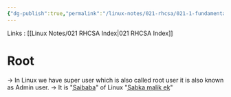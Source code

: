 ```yaml
---
{"dg-publish":true,"permalink":"/linux-notes/021-rhcsa/021-1-fundamentals-of-computer/021-1-7-root/"}
---
```


Links : [[Linux Notes/021 RHCSA Index\|021 RHCSA Index]]

# Root

&rarr; In Linux we have super user which is also called root user it is also known as Admin user.
&rarr; It is "<abbr title="Indian Baba God">Saibaba</abbr>" of Linux "<abbr title="Everyone Lord is one">Sabka malik ek</abbr>"

<style> .container {font-family: sans-serif; text-align: center;} .button-wrapper button {z-index: 1;height: 40px; width: 100px; margin: 10px;padding: 5px;} .excalidraw .App-menu_top .buttonList { display: flex;} .excalidraw-wrapper { height: 800px; margin: 50px; position: relative;} :root[dir="ltr"] .excalidraw .layer-ui__wrapper .zen-mode-transition.App-menu_bottom--transition-left {transform: none;} </style><script src="https://cdn.jsdelivr.net/npm/react@17/umd/react.production.min.js"></script><script src="https://cdn.jsdelivr.net/npm/react-dom@17/umd/react-dom.production.min.js"></script><script type="text/javascript" src="https://cdn.jsdelivr.net/npm/@excalidraw/excalidraw@0/dist/excalidraw.production.min.js"></script><div id="Rootexcalidraw.md1"></div><script>(function(){const InitialData={"type":"excalidraw","version":2,"source":"https://github.com/zsviczian/obsidian-excalidraw-plugin/releases/tag/1.9.19","elements":[{"id":"4oUB39Sc","type":"text","x":-155.20831298828125,"y":-211.16146850585938,"width":102.63990783691406,"height":25,"angle":0,"strokeColor":"#1e1e1e","backgroundColor":"transparent","fillStyle":"hachure","strokeWidth":1,"strokeStyle":"solid","roughness":1,"opacity":100,"groupIds":[],"frameId":null,"roundness":null,"seed":886869690,"version":124,"versionNonce":360501114,"isDeleted":false,"boundElements":[{"id":"d5EC51KWJHSpoy1gt12Gh","type":"arrow"},{"id":"47FNrIBWE4Xw9DoZ8N366","type":"arrow"}],"updated":1694856651383,"link":null,"locked":false,"text":"Admin user","rawText":"Admin user","fontSize":20,"fontFamily":1,"textAlign":"left","verticalAlign":"top","baseline":17,"containerId":null,"originalText":"Admin user","lineHeight":1.25},{"id":"0ZNRAciw","type":"text","x":54.791748046875,"y":-205.4947967529297,"width":194.39981079101562,"height":25,"angle":0,"strokeColor":"#1e1e1e","backgroundColor":"transparent","fillStyle":"hachure","strokeWidth":1,"strokeStyle":"solid","roughness":1,"opacity":100,"groupIds":[],"frameId":null,"roundness":null,"seed":311197818,"version":108,"versionNonce":2024739642,"isDeleted":false,"boundElements":[{"id":"d5EC51KWJHSpoy1gt12Gh","type":"arrow"}],"updated":1694856659984,"link":null,"locked":false,"text":"full privileges on OS","rawText":"full privileges on OS","fontSize":20,"fontFamily":1,"textAlign":"left","verticalAlign":"top","baseline":17,"containerId":null,"originalText":"full privileges on OS","lineHeight":1.25},{"id":"8iobRkFS","type":"text","x":-309.87506103515625,"y":-112.49478149414062,"width":48.299957275390625,"height":25,"angle":0,"strokeColor":"#1e1e1e","backgroundColor":"transparent","fillStyle":"hachure","strokeWidth":1,"strokeStyle":"solid","roughness":1,"opacity":100,"groupIds":[],"frameId":null,"roundness":null,"seed":53457530,"version":141,"versionNonce":1462532090,"isDeleted":false,"boundElements":[{"id":"eWmoQg7kdDdwxSzz8WUum","type":"arrow"}],"updated":1694856641789,"link":null,"locked":false,"text":"Linux","rawText":"Linux","fontSize":20,"fontFamily":1,"textAlign":"left","verticalAlign":"top","baseline":17,"containerId":null,"originalText":"Linux","lineHeight":1.25},{"id":"Hp383H5o","type":"text","x":-158.20831298828125,"y":-112.828125,"width":104.67988586425781,"height":25,"angle":0,"strokeColor":"#1e1e1e","backgroundColor":"transparent","fillStyle":"hachure","strokeWidth":1,"strokeStyle":"solid","roughness":1,"opacity":100,"groupIds":[],"frameId":null,"roundness":null,"seed":81401978,"version":77,"versionNonce":446178214,"isDeleted":false,"boundElements":[{"id":"47FNrIBWE4Xw9DoZ8N366","type":"arrow"},{"id":"mxPPUh8nk7Fa6UwAVeTKs","type":"arrow"},{"id":"eWmoQg7kdDdwxSzz8WUum","type":"arrow"}],"updated":1694856615726,"link":null,"locked":false,"text":"Super user","rawText":"Super user","fontSize":20,"fontFamily":1,"textAlign":"left","verticalAlign":"top","baseline":17,"containerId":null,"originalText":"Super user","lineHeight":1.25},{"id":"sHZlD0Mw","type":"text","x":61.45843505859375,"y":-113.49478149414062,"width":42.05995178222656,"height":25,"angle":0,"strokeColor":"#1e1e1e","backgroundColor":"transparent","fillStyle":"hachure","strokeWidth":1,"strokeStyle":"solid","roughness":1,"opacity":100,"groupIds":[],"frameId":null,"roundness":null,"seed":574501434,"version":85,"versionNonce":271778938,"isDeleted":false,"boundElements":[{"id":"mxPPUh8nk7Fa6UwAVeTKs","type":"arrow"},{"id":"wo509cq1m7Db_-DY0t4vd","type":"arrow"},{"id":"rMLY3D1DMLGIR3dSCYYtC","type":"arrow"}],"updated":1694856665161,"link":null,"locked":false,"text":"root","rawText":"root","fontSize":20,"fontFamily":1,"textAlign":"left","verticalAlign":"top","baseline":17,"containerId":null,"originalText":"root","lineHeight":1.25},{"id":"ct3jSqBG","type":"text","x":206.1251220703125,"y":-114.4947509765625,"width":75.57994079589844,"height":25,"angle":0,"strokeColor":"#1e1e1e","backgroundColor":"transparent","fillStyle":"hachure","strokeWidth":1,"strokeStyle":"solid","roughness":1,"opacity":100,"groupIds":[],"frameId":null,"roundness":null,"seed":1947326330,"version":126,"versionNonce":1431708026,"isDeleted":false,"boundElements":[{"id":"wo509cq1m7Db_-DY0t4vd","type":"arrow"}],"updated":1694856670989,"link":null,"locked":false,"text":"saibaba","rawText":"saibaba","fontSize":20,"fontFamily":1,"textAlign":"left","verticalAlign":"top","baseline":17,"containerId":null,"originalText":"saibaba","lineHeight":1.25},{"id":"6nlx3XLc","type":"text","x":139.4583740234375,"y":-32.828094482421875,"width":196.07980346679688,"height":25,"angle":0,"strokeColor":"#1e1e1e","backgroundColor":"transparent","fillStyle":"hachure","strokeWidth":1,"strokeStyle":"solid","roughness":1,"opacity":100,"groupIds":[],"frameId":null,"roundness":null,"seed":56469242,"version":277,"versionNonce":1006994598,"isDeleted":false,"boundElements":[{"id":"rMLY3D1DMLGIR3dSCYYtC","type":"arrow"}],"updated":1694856706629,"link":null,"locked":false,"text":"password protection","rawText":"password protection","fontSize":20,"fontFamily":1,"textAlign":"left","verticalAlign":"top","baseline":17,"containerId":null,"originalText":"password protection","lineHeight":1.25},{"id":"d5EC51KWJHSpoy1gt12Gh","type":"arrow","x":-40.54168701171875,"y":-195.99370670688887,"width":86.00006103515625,"height":2.370269905759642,"angle":0,"strokeColor":"#1e1e1e","backgroundColor":"transparent","fillStyle":"hachure","strokeWidth":1,"strokeStyle":"solid","roughness":1,"opacity":100,"groupIds":[],"frameId":null,"roundness":{"type":2},"seed":645116518,"version":171,"versionNonce":1197149370,"isDeleted":false,"boundElements":null,"updated":1694856659985,"link":null,"locked":false,"points":[[0,0],[86.00006103515625,2.370269905759642]],"lastCommittedPoint":null,"startBinding":{"elementId":"4oUB39Sc","focus":0.08374210280192866,"gap":12.026718139648438},"endBinding":{"elementId":"0ZNRAciw","focus":-0.1520230935262168,"gap":9.3333740234375},"startArrowhead":null,"endArrowhead":"arrow"},{"id":"47FNrIBWE4Xw9DoZ8N366","type":"arrow","x":-104.8447744279113,"y":-176.1614532470703,"width":0.760797897267949,"height":56,"angle":0,"strokeColor":"#1e1e1e","backgroundColor":"transparent","fillStyle":"hachure","strokeWidth":1,"strokeStyle":"solid","roughness":1,"opacity":100,"groupIds":[],"frameId":null,"roundness":{"type":2},"seed":859177786,"version":124,"versionNonce":711213690,"isDeleted":false,"boundElements":null,"updated":1694856651385,"link":null,"locked":false,"points":[[0,0],[-0.760797897267949,56]],"lastCommittedPoint":null,"startBinding":{"elementId":"4oUB39Sc","focus":0.012730485746978902,"gap":10.000015258789062},"endBinding":{"elementId":"Hp383H5o","focus":-0.00012667082683398293,"gap":7.3333282470703125},"startArrowhead":null,"endArrowhead":"arrow"},{"id":"mxPPUh8nk7Fa6UwAVeTKs","type":"arrow","x":-41.20831298828125,"y":-101.15361060554044,"width":92.66680908203125,"height":0.7095534317905248,"angle":0,"strokeColor":"#1e1e1e","backgroundColor":"transparent","fillStyle":"hachure","strokeWidth":1,"strokeStyle":"solid","roughness":1,"opacity":100,"groupIds":[],"frameId":null,"roundness":{"type":2},"seed":336888358,"version":93,"versionNonce":755215866,"isDeleted":false,"boundElements":null,"updated":1694856665162,"link":null,"locked":false,"points":[[0,0],[92.66680908203125,0.7095534317905248]],"lastCommittedPoint":null,"startBinding":{"elementId":"Hp383H5o","focus":-0.13203840317806045,"gap":12.320114135742188},"endBinding":{"elementId":"sHZlD0Mw","focus":-0.06226363679211524,"gap":9.99993896484375},"startArrowhead":null,"endArrowhead":"arrow"},{"id":"wo509cq1m7Db_-DY0t4vd","type":"arrow","x":116.791748046875,"y":-97.03780925037734,"width":82.66662597656256,"height":1.0826652056160526,"angle":0,"strokeColor":"#1e1e1e","backgroundColor":"transparent","fillStyle":"hachure","strokeWidth":1,"strokeStyle":"solid","roughness":1,"opacity":100,"groupIds":[],"frameId":null,"roundness":{"type":2},"seed":1867610298,"version":189,"versionNonce":1338215162,"isDeleted":false,"boundElements":null,"updated":1694856670990,"link":null,"locked":false,"points":[[0,0],[82.66662597656256,-1.0826652056160526]],"lastCommittedPoint":null,"startBinding":{"elementId":"sHZlD0Mw","focus":0.3333349609375,"gap":13.273361206054688},"endBinding":{"elementId":"ct3jSqBG","focus":-0.25333251953125,"gap":6.666748046875},"startArrowhead":null,"endArrowhead":"arrow"},{"id":"rMLY3D1DMLGIR3dSCYYtC","type":"arrow","x":82.09911983397754,"y":-76.16143798828125,"width":47.84173602653513,"height":57.79773377716989,"angle":0,"strokeColor":"#1e1e1e","backgroundColor":"transparent","fillStyle":"hachure","strokeWidth":1,"strokeStyle":"solid","roughness":1,"opacity":100,"groupIds":[],"frameId":null,"roundness":{"type":2},"seed":1252308454,"version":351,"versionNonce":930742246,"isDeleted":false,"boundElements":null,"updated":1694856706629,"link":null,"locked":false,"points":[[0,0],[-2.6407458105400394,53.3333740234375],[45.20099021599509,57.79773377716989]],"lastCommittedPoint":null,"startBinding":{"elementId":"sHZlD0Mw","focus":-0.03881516887259373,"gap":12.333343505859375},"endBinding":{"elementId":"6nlx3XLc","focus":-0.5657430573934227,"gap":12.15826397346487},"startArrowhead":null,"endArrowhead":"arrow"},{"id":"eWmoQg7kdDdwxSzz8WUum","type":"arrow","x":-247.87506103515625,"y":-96.50892933666556,"width":82.00006103515625,"height":3.0203739978236257,"angle":0,"strokeColor":"#1e1e1e","backgroundColor":"transparent","fillStyle":"hachure","strokeWidth":1,"strokeStyle":"solid","roughness":1,"opacity":100,"groupIds":[],"frameId":null,"roundness":{"type":2},"seed":369890234,"version":163,"versionNonce":1003897210,"isDeleted":false,"boundElements":null,"updated":1694856641790,"link":null,"locked":false,"points":[[0,0],[82.00006103515625,-3.0203739978236257]],"lastCommittedPoint":null,"startBinding":{"elementId":"8iobRkFS","focus":0.36545145371095195,"gap":13.700042724609375},"endBinding":{"elementId":"Hp383H5o","focus":0.09782800657494461,"gap":7.66668701171875},"startArrowhead":null,"endArrowhead":"arrow"}],"appState":{"theme":"dark","viewBackgroundColor":"#f8f9fa","currentItemStrokeColor":"#1e1e1e","currentItemBackgroundColor":"transparent","currentItemFillStyle":"hachure","currentItemStrokeWidth":1,"currentItemStrokeStyle":"solid","currentItemRoughness":1,"currentItemOpacity":100,"currentItemFontFamily":1,"currentItemFontSize":20,"currentItemTextAlign":"left","currentItemStartArrowhead":null,"currentItemEndArrowhead":"arrow","scrollX":318.4583740234375,"scrollY":375.17181396484375,"zoom":{"value":1},"currentItemRoundness":"round","gridSize":null,"gridColor":{"Bold":"#BAC3CDFF","Regular":"#E3E7EBFF"},"currentStrokeOptions":null,"previousGridSize":null,"frameRendering":{"enabled":true,"clip":true,"name":true,"outline":true}},"files":{}};InitialData.scrollToContent=true;App=()=>{const e=React.useRef(null),t=React.useRef(null),[n,i]=React.useState({width:void 0,height:void 0});return React.useEffect(()=>{i({width:t.current.getBoundingClientRect().width,height:t.current.getBoundingClientRect().height});const e=()=>{i({width:t.current.getBoundingClientRect().width,height:t.current.getBoundingClientRect().height})};return window.addEventListener("resize",e),()=>window.removeEventListener("resize",e)},[t]),React.createElement(React.Fragment,null,React.createElement("div",{className:"excalidraw-wrapper",ref:t},React.createElement(ExcalidrawLib.Excalidraw,{ref:e,width:n.width,height:n.height,initialData:InitialData,viewModeEnabled:!0,zenModeEnabled:!0,gridModeEnabled:!1})))},excalidrawWrapper=document.getElementById("Rootexcalidraw.md1");ReactDOM.render(React.createElement(App),excalidrawWrapper);})();</script>

<div id="Root_2excalidraw.md2"></div><script>(function(){const InitialData={"type":"excalidraw","version":2,"source":"https://github.com/zsviczian/obsidian-excalidraw-plugin/releases/tag/1.9.19","elements":[{"id":"TSD8tJfuBvzvItWIThNMR","type":"rectangle","x":-201.20831298828125,"y":-187.49478149414062,"width":436.00006103515625,"height":206.66665649414062,"angle":0,"strokeColor":"#1e1e1e","backgroundColor":"transparent","fillStyle":"hachure","strokeWidth":1,"strokeStyle":"solid","roughness":1,"opacity":100,"groupIds":[],"frameId":null,"roundness":{"type":3},"seed":1459203386,"version":113,"versionNonce":11190586,"isDeleted":false,"boundElements":null,"updated":1694856776751,"link":null,"locked":false},{"id":"6WlyGnA4keTxeCbqbT54Y","type":"rectangle","x":-171.25280866951775,"y":-160.07739099962953,"width":83,"height":50,"angle":0,"strokeColor":"#1e1e1e","backgroundColor":"transparent","fillStyle":"hachure","strokeWidth":1,"strokeStyle":"solid","roughness":1,"opacity":100,"groupIds":[],"frameId":null,"roundness":{"type":3},"seed":1995606522,"version":65,"versionNonce":2046386042,"isDeleted":false,"boundElements":[{"type":"text","id":"kl5cgb2Q"}],"updated":1694856839434,"link":null,"locked":false},{"id":"kl5cgb2Q","type":"text","x":-153.88279066414665,"y":-147.57739099962953,"width":48.25996398925781,"height":25,"angle":0,"strokeColor":"#1e1e1e","backgroundColor":"transparent","fillStyle":"hachure","strokeWidth":1,"strokeStyle":"solid","roughness":1,"opacity":100,"groupIds":[],"frameId":null,"roundness":null,"seed":1021632486,"version":6,"versionNonce":115283450,"isDeleted":false,"boundElements":null,"updated":1694856838058,"link":null,"locked":false,"text":"App 1","rawText":"App 1","fontSize":20,"fontFamily":1,"textAlign":"center","verticalAlign":"middle","baseline":17,"containerId":"6WlyGnA4keTxeCbqbT54Y","originalText":"App 1","lineHeight":1.25},{"type":"rectangle","version":81,"versionNonce":653995770,"isDeleted":false,"id":"VSzqvIMrOFw4u44uqtIP-","fillStyle":"hachure","strokeWidth":1,"strokeStyle":"solid","roughness":1,"opacity":100,"angle":0,"x":-79.98845488449624,"y":-160.30727254933316,"strokeColor":"#1e1e1e","backgroundColor":"transparent","width":83,"height":50,"seed":589412858,"groupIds":[],"frameId":null,"roundness":{"type":3},"boundElements":[{"type":"text","id":"7zTxJJTo"}],"updated":1694856843883,"link":null,"locked":false},{"id":"7zTxJJTo","type":"text","x":-67.02843291183999,"y":-147.80727254933316,"width":57.0799560546875,"height":25,"angle":0,"strokeColor":"#1e1e1e","backgroundColor":"transparent","fillStyle":"hachure","strokeWidth":1,"strokeStyle":"solid","roughness":1,"opacity":100,"groupIds":[],"frameId":null,"roundness":null,"seed":2017286246,"version":6,"versionNonce":90621306,"isDeleted":false,"boundElements":null,"updated":1694856842434,"link":null,"locked":false,"text":"App 2","rawText":"App 2","fontSize":20,"fontFamily":1,"textAlign":"center","verticalAlign":"middle","baseline":17,"containerId":"VSzqvIMrOFw4u44uqtIP-","originalText":"App 2","lineHeight":1.25},{"type":"rectangle","version":98,"versionNonce":1676123770,"isDeleted":false,"id":"DWRa7lqj3vStePrB8ol57","fillStyle":"hachure","strokeWidth":1,"strokeStyle":"solid","roughness":1,"opacity":100,"angle":0,"x":8.287407184469231,"y":-160.53716462233973,"strokeColor":"#1e1e1e","backgroundColor":"transparent","width":83,"height":50,"seed":459834426,"groupIds":[],"frameId":null,"roundness":{"type":3},"boundElements":[{"type":"text","id":"fvpKArjY"}],"updated":1694856848377,"link":null,"locked":false},{"id":"fvpKArjY","type":"text","x":21.55742671571923,"y":-148.03716462233973,"width":56.4599609375,"height":25,"angle":0,"strokeColor":"#1e1e1e","backgroundColor":"transparent","fillStyle":"hachure","strokeWidth":1,"strokeStyle":"solid","roughness":1,"opacity":100,"groupIds":[],"frameId":null,"roundness":null,"seed":1425092838,"version":6,"versionNonce":1073812730,"isDeleted":false,"boundElements":null,"updated":1694856847209,"link":null,"locked":false,"text":"App 3","rawText":"App 3","fontSize":20,"fontFamily":1,"textAlign":"center","verticalAlign":"middle","baseline":17,"containerId":"DWRa7lqj3vStePrB8ol57","originalText":"App 3","lineHeight":1.25},{"type":"rectangle","version":133,"versionNonce":167161338,"isDeleted":false,"id":"5dXmLbFiS1Q7fJ-4YcVxH","fillStyle":"hachure","strokeWidth":1,"strokeStyle":"solid","roughness":1,"opacity":100,"angle":0,"x":95.64378514783132,"y":-159.15785427751206,"strokeColor":"#1e1e1e","backgroundColor":"transparent","width":83,"height":50,"seed":2131785338,"groupIds":[],"frameId":null,"roundness":{"type":3},"boundElements":[{"type":"text","id":"aDuMDKxZ"}],"updated":1694856852728,"link":null,"locked":false},{"id":"aDuMDKxZ","type":"text","x":109.3238083411907,"y":-146.65785427751206,"width":55.63995361328125,"height":25,"angle":0,"strokeColor":"#1e1e1e","backgroundColor":"transparent","fillStyle":"hachure","strokeWidth":1,"strokeStyle":"solid","roughness":1,"opacity":100,"groupIds":[],"frameId":null,"roundness":null,"seed":977824102,"version":6,"versionNonce":2112226426,"isDeleted":false,"boundElements":null,"updated":1694856851304,"link":null,"locked":false,"text":"App 4","rawText":"App 4","fontSize":20,"fontFamily":1,"textAlign":"center","verticalAlign":"middle","baseline":17,"containerId":"5dXmLbFiS1Q7fJ-4YcVxH","originalText":"App 4","lineHeight":1.25},{"id":"PotLbWfz6irmmMkZcLd9Y","type":"rectangle","x":-138.68957624764278,"y":-43.8130266913052,"width":285,"height":35,"angle":0,"strokeColor":"#1e1e1e","backgroundColor":"transparent","fillStyle":"hachure","strokeWidth":1,"strokeStyle":"solid","roughness":1,"opacity":100,"groupIds":[],"frameId":null,"roundness":{"type":3},"seed":375416570,"version":75,"versionNonce":970570406,"isDeleted":false,"boundElements":[{"type":"text","id":"wDf5R4gG"}],"updated":1694856862922,"link":null,"locked":false},{"id":"wDf5R4gG","type":"text","x":-24.859551528404495,"y":-38.8130266913052,"width":57.33995056152344,"height":25,"angle":0,"strokeColor":"#1e1e1e","backgroundColor":"transparent","fillStyle":"hachure","strokeWidth":1,"strokeStyle":"solid","roughness":1,"opacity":100,"groupIds":[],"frameId":null,"roundness":null,"seed":1797196602,"version":7,"versionNonce":2122189862,"isDeleted":false,"boundElements":null,"updated":1694856860362,"link":null,"locked":false,"text":"Kernel","rawText":"Kernel","fontSize":20,"fontFamily":1,"textAlign":"center","verticalAlign":"middle","baseline":17,"containerId":"PotLbWfz6irmmMkZcLd9Y","originalText":"Kernel","lineHeight":1.25},{"id":"I2Pz3c1UGUw0-lZ_nSUjo","type":"arrow","x":216.68395890860725,"y":-131.62912566086328,"width":153.10344827586206,"height":2.2988575902478487,"angle":0,"strokeColor":"#1e1e1e","backgroundColor":"transparent","fillStyle":"hachure","strokeWidth":1,"strokeStyle":"solid","roughness":1,"opacity":100,"groupIds":[],"frameId":null,"roundness":{"type":2},"seed":425162214,"version":45,"versionNonce":1558142522,"isDeleted":false,"boundElements":null,"updated":1694856937955,"link":null,"locked":false,"points":[[0,0],[153.10344827586206,-2.2988575902478487]],"lastCommittedPoint":null,"startBinding":null,"endBinding":{"elementId":"7HeuuZh4","focus":0.14106608508206317,"gap":12.643622036637908},"startArrowhead":null,"endArrowhead":"arrow"},{"id":"KQztYCC5Ly3fsYlj1vgZZ","type":"arrow","x":212.54602787412446,"y":-27.261323599979676,"width":163.67818898168102,"height":4.137931034482733,"angle":0,"strokeColor":"#1e1e1e","backgroundColor":"transparent","fillStyle":"hachure","strokeWidth":1,"strokeStyle":"solid","roughness":1,"opacity":100,"groupIds":[],"frameId":null,"roundness":{"type":2},"seed":350010298,"version":66,"versionNonce":1619467046,"isDeleted":false,"boundElements":null,"updated":1694856934987,"link":null,"locked":false,"points":[[0,0],[163.67818898168102,-4.137931034482733]],"lastCommittedPoint":null,"startBinding":null,"endBinding":{"elementId":"oAXfvPSm","focus":-0.053613465518089334,"gap":14.252761314655231},"startArrowhead":null,"endArrowhead":"arrow"},{"id":"i88cKVE6","type":"text","x":-31.132203200767805,"y":51.35938710179835,"width":84.97993469238281,"height":25,"angle":0,"strokeColor":"#1e1e1e","backgroundColor":"transparent","fillStyle":"hachure","strokeWidth":1,"strokeStyle":"solid","roughness":1,"opacity":100,"groupIds":[],"frameId":null,"roundness":null,"seed":122537274,"version":38,"versionNonce":630102566,"isDeleted":false,"boundElements":null,"updated":1694856902810,"link":null,"locked":false,"text":"Linux OS","rawText":"Linux OS","fontSize":20,"fontFamily":1,"textAlign":"left","verticalAlign":"top","baseline":17,"containerId":null,"originalText":"Linux OS","lineHeight":1.25},{"id":"7HeuuZh4","type":"text","x":382.4310292211072,"y":-146.34177635455939,"width":230.63980102539062,"height":25,"angle":0,"strokeColor":"#1e1e1e","backgroundColor":"transparent","fillStyle":"hachure","strokeWidth":1,"strokeStyle":"solid","roughness":1,"opacity":100,"groupIds":[],"frameId":null,"roundness":null,"seed":999926074,"version":39,"versionNonce":2089518842,"isDeleted":false,"boundElements":[{"id":"I2Pz3c1UGUw0-lZ_nSUjo","type":"arrow"}],"updated":1694856937955,"link":null,"locked":false,"text":"Layer (server or client)","rawText":"Layer (server or client)","fontSize":20,"fontFamily":1,"textAlign":"left","verticalAlign":"top","baseline":17,"containerId":null,"originalText":"Layer (server or client)","lineHeight":1.25},{"id":"oAXfvPSm","type":"text","x":390.4769781704607,"y":-45.652121182145635,"width":54.239959716796875,"height":25,"angle":0,"strokeColor":"#1e1e1e","backgroundColor":"transparent","fillStyle":"hachure","strokeWidth":1,"strokeStyle":"solid","roughness":1,"opacity":100,"groupIds":[],"frameId":null,"roundness":null,"seed":442101114,"version":47,"versionNonce":881116774,"isDeleted":false,"boundElements":[{"id":"KQztYCC5Ly3fsYlj1vgZZ","type":"arrow"}],"updated":1694856934987,"link":null,"locked":false,"text":"Layer","rawText":"Layer","fontSize":20,"fontFamily":1,"textAlign":"left","verticalAlign":"top","baseline":17,"containerId":null,"originalText":"Layer","lineHeight":1.25},{"id":"ZjfpPUbC","type":"text","x":-45.38500660863414,"y":-24.732573936725487,"width":10,"height":25,"angle":0,"strokeColor":"#1e1e1e","backgroundColor":"transparent","fillStyle":"hachure","strokeWidth":1,"strokeStyle":"solid","roughness":1,"opacity":100,"groupIds":[],"frameId":null,"roundness":null,"seed":280527590,"version":2,"versionNonce":517941050,"isDeleted":true,"boundElements":null,"updated":1694856831803,"link":null,"locked":false,"text":"","rawText":"","fontSize":20,"fontFamily":1,"textAlign":"left","verticalAlign":"top","baseline":17,"containerId":null,"originalText":"","lineHeight":1.25},{"id":"YRB1uq3W","type":"text","x":-60.5574204017376,"y":-32.318780833277174,"width":10,"height":25,"angle":0,"strokeColor":"#1e1e1e","backgroundColor":"transparent","fillStyle":"hachure","strokeWidth":1,"strokeStyle":"solid","roughness":1,"opacity":100,"groupIds":[],"frameId":null,"roundness":null,"seed":361431526,"version":2,"versionNonce":1601304634,"isDeleted":true,"boundElements":null,"updated":1694856854310,"link":null,"locked":false,"text":"","rawText":"","fontSize":20,"fontFamily":1,"textAlign":"left","verticalAlign":"top","baseline":17,"containerId":null,"originalText":"","lineHeight":1.25},{"id":"qF4GagJd","type":"text","x":399.6724085314521,"y":-133.00843600569087,"width":10,"height":25,"angle":0,"strokeColor":"#1e1e1e","backgroundColor":"transparent","fillStyle":"hachure","strokeWidth":1,"strokeStyle":"solid","roughness":1,"opacity":100,"groupIds":[],"frameId":null,"roundness":null,"seed":279680570,"version":2,"versionNonce":463095206,"isDeleted":true,"boundElements":null,"updated":1694856910170,"link":null,"locked":false,"text":"","rawText":"","fontSize":20,"fontFamily":1,"textAlign":"left","verticalAlign":"top","baseline":17,"containerId":null,"originalText":"","lineHeight":1.25}],"appState":{"theme":"dark","viewBackgroundColor":"#ffffff","currentItemStrokeColor":"#1e1e1e","currentItemBackgroundColor":"transparent","currentItemFillStyle":"hachure","currentItemStrokeWidth":1,"currentItemStrokeStyle":"solid","currentItemRoughness":1,"currentItemOpacity":100,"currentItemFontFamily":1,"currentItemFontSize":20,"currentItemTextAlign":"left","currentItemStartArrowhead":null,"currentItemEndArrowhead":"arrow","scrollX":166.0819018133755,"scrollY":235.7742546344624,"zoom":{"value":1.4500000000000002},"currentItemRoundness":"round","gridSize":null,"gridColor":{"Bold":"#C9C9C9FF","Regular":"#EDEDEDFF"},"currentStrokeOptions":null,"previousGridSize":null,"frameRendering":{"enabled":true,"clip":true,"name":true,"outline":true}},"files":{}};InitialData.scrollToContent=true;App=()=>{const e=React.useRef(null),t=React.useRef(null),[n,i]=React.useState({width:void 0,height:void 0});return React.useEffect(()=>{i({width:t.current.getBoundingClientRect().width,height:t.current.getBoundingClientRect().height});const e=()=>{i({width:t.current.getBoundingClientRect().width,height:t.current.getBoundingClientRect().height})};return window.addEventListener("resize",e),()=>window.removeEventListener("resize",e)},[t]),React.createElement(React.Fragment,null,React.createElement("div",{className:"excalidraw-wrapper",ref:t},React.createElement(ExcalidrawLib.Excalidraw,{ref:e,width:n.width,height:n.height,initialData:InitialData,viewModeEnabled:!0,zenModeEnabled:!0,gridModeEnabled:!1})))},excalidrawWrapper=document.getElementById("Root_2excalidraw.md2");ReactDOM.render(React.createElement(App),excalidrawWrapper);})();</script>

